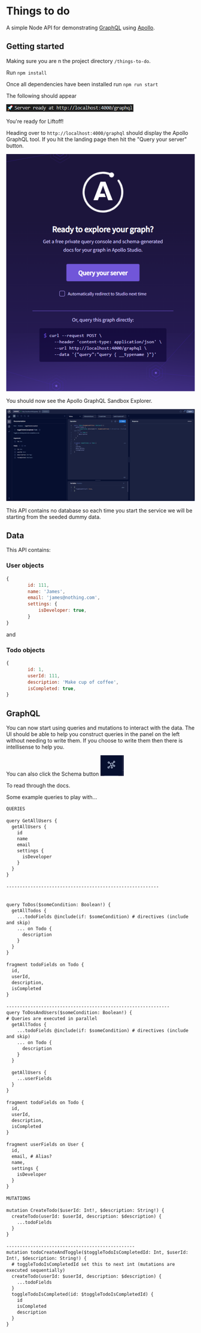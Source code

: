 # Things to do
A simple Node API for demonstrating [GraphQL](https://graphql.org/) using [Apollo](https://www.apollographql.com/).


## Getting started
Making sure you are n the project directory `/things-to-do`.

Run `npm install`

Once all dependencies have been installed run `npm run start`

The following should appear

![Liftoff!](./assets/server_running.PNG)

You're ready for Liftoff!

Heading over to `http://localhost:4000/graphql` should display the Apollo GraphQL tool. If you hit the landing page then hit the "Query your server" button.

![apollo landing page](./assets/apollo_landing.PNG)

You should now see the Apollo GraphQL Sandbox Explorer.

![apollo Sandbox Explorer](./assets/apollo_tool.PNG)

This API contains no database so each time you start the service we will be starting from the seeded dummy data.

## Data

This API contains:
### User objects
```js
{
        id: 111,
        name: 'James',
        email: 'james@nothing.com',
        settings: {
            isDeveloper: true,
        }
}
```

and 

### Todo objects
```js
{
        id: 1,
        userId: 111,
        description: 'Make cup of coffee',
        isCompleted: true,
}
```

## GraphQL

You can now start using queries and mutations to interact with the data. The UI should be able to help you construct queries in the panel on the left without needing to write them. If you choose to write them then there is intellisense to help you.

You can also click the Schema button 
![schema button](./assets/schema_button.PNG)

To read through the docs.

Some example queries to play with...

```
QUERIES 

query GetAllUsers {
  getAllUsers {
    id
    name
    email
    settings {
      isDeveloper
    }
  }
}

---------------------------------------------------------


query ToDos($someCondition: Boolean!) {
  getAllTodos {
    ...todoFields @include(if: $someCondition) # directives (include and skip)
    ... on Todo {
      description
    }
  }
}

fragment todoFields on Todo {
  id,
  userId,
  description,
  isCompleted
}

-------------------------------------------------------------
query ToDosAndUsers($someCondition: Boolean!) {
# Queries are executed in parallel
  getAllTodos {
    ...todoFields @include(if: $someCondition) # directives (include and skip)
    ... on Todo {
      description
    }
  }

  getAllUsers {
    ...userFields
  }
}

fragment todoFields on Todo {
  id,
  userId,
  description,
  isCompleted
}

fragment userFields on User {
  id,
  email, # Alias?
  name,
  settings {
    isDeveloper
  }
}

MUTATIONS

mutation CreateTodo($userId: Int!, $description: String!) {
  createTodo(userId: $userId, description: $description) {
    ...todoFields
  }
}

------------------------------------------------
mutation todoCreateAndToggle($toggleTodoIsCompletedId: Int, $userId: Int!, $description: String!) {
  # toggleTodoIsCompletedId set this to next int (mutations are executed sequentially)
  createTodo(userId: $userId, description: $description) {
    ...todoFields
  }
  toggleTodoIsCompleted(id: $toggleTodoIsCompletedId) {
    id
    isCompleted
    description
  }
}
```